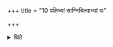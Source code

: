 +++
title = "10 पक्षिभ्यां साग्निचित्याभ्यां यः"

+++

<details><summary>थिते</summary>

पक्षिभ्यां साग्निचित्याभ्यां यः कामयेत पक्षी ज्योतिष्मतः स्वर्गांल्लोकाननुसञ्चरेयमिति १०
</details>
